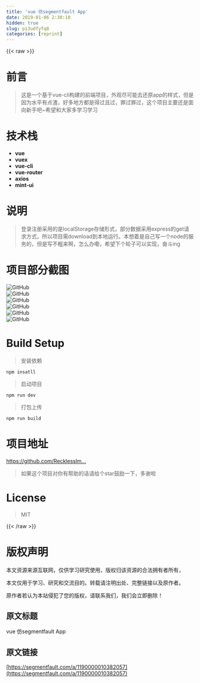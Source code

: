 ```yaml
---
title: 'vue 仿segmentfault App' 
date: 2019-01-06 2:30:10
hidden: true
slug: pi3udfyfq8
categories: [reprint]
---
```


{{< raw >}}

                    
<h1 id="articleHeader0">前言</h1>
<blockquote><p>这是一个基于vue-cli构建的前端项目，外观尽可能去还原app的样式，但是因为水平有点渣，好多地方都是得过且过，罪过罪过，这个项目主要还是面向新手吧~希望和大家多学习学习</p></blockquote>
<h1 id="articleHeader1">技术栈</h1>
<ul>
<li><strong>vue</strong></li>
<li><strong>vuex</strong></li>
<li><strong>vue-cli</strong></li>
<li><strong>vue-router</strong></li>
<li><strong>axios</strong></li>
<li><strong>mint-ui</strong></li>
</ul>
<h1 id="articleHeader2">说明</h1>
<blockquote><p>登录注册采用的是localStorage存储形式，部分数据采用express的get请求方式，所以项目需download到本地运行。本想着是自己写一个node的服务的，但是写不粗来啊，怎么办嘞，希望下个轮子可以实现，奋斗ing</p></blockquote>
<h1 id="articleHeader3">项目部分截图</h1>
<p><span class="img-wrap"><img data-src="/img/remote/1460000010508779" src="https://static.alili.tech/img/remote/1460000010508779" alt="GitHub" title="GitHub" style="cursor: pointer; display: inline;"></span><br><span class="img-wrap"><img data-src="/img/remote/1460000010508780" src="https://static.alili.tech/img/remote/1460000010508780" alt="GitHub" title="GitHub" style="cursor: pointer; display: inline;"></span><br><span class="img-wrap"><img data-src="/img/remote/1460000010508781" src="https://static.alili.tech/img/remote/1460000010508781" alt="GitHub" title="GitHub" style="cursor: pointer; display: inline;"></span><br><span class="img-wrap"><img data-src="/img/remote/1460000010508782" src="https://static.alili.tech/img/remote/1460000010508782" alt="GitHub" title="GitHub" style="cursor: pointer; display: inline;"></span><br><span class="img-wrap"><img data-src="/img/remote/1460000010508783" src="https://static.alili.tech/img/remote/1460000010508783" alt="GitHub" title="GitHub" style="cursor: pointer; display: inline;"></span><br><span class="img-wrap"><img data-src="/img/remote/1460000010508784" src="https://static.alili.tech/img/remote/1460000010508784" alt="GitHub" title="GitHub" style="cursor: pointer; display: inline;"></span></p>
<h1 id="articleHeader4">Build Setup</h1>
<blockquote><p>安装依赖</p></blockquote>
<p><code>npm insatll</code></p>
<blockquote><p>启动项目</p></blockquote>
<p><code>npm run dev</code></p>
<blockquote><p>打包上传</p></blockquote>
<p><code>npm run build</code></p>
<h1 id="articleHeader5">项目地址</h1>
<p><a href="https://github.com/Recklesslmz/vue-sf" rel="nofollow noreferrer" target="_blank">https://github.com/Recklesslm...</a></p>
<blockquote><p>如果这个项目对你有帮助的话请给个star鼓励一下，多谢啦</p></blockquote>
<h1 id="articleHeader6">License</h1>
<blockquote><p>MIT</p></blockquote>

                
{{< /raw >}}

# 版权声明
本文资源来源互联网，仅供学习研究使用，版权归该资源的合法拥有者所有，

本文仅用于学习、研究和交流目的。转载请注明出处、完整链接以及原作者。

原作者若认为本站侵犯了您的版权，请联系我们，我们会立即删除！

## 原文标题
vue 仿segmentfault App

## 原文链接
[https://segmentfault.com/a/1190000010382057](https://segmentfault.com/a/1190000010382057)


